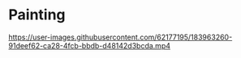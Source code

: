 # Painting


https://user-images.githubusercontent.com/62177195/183963260-91deef62-ca28-4fcb-bbdb-d48142d3bcda.mp4


